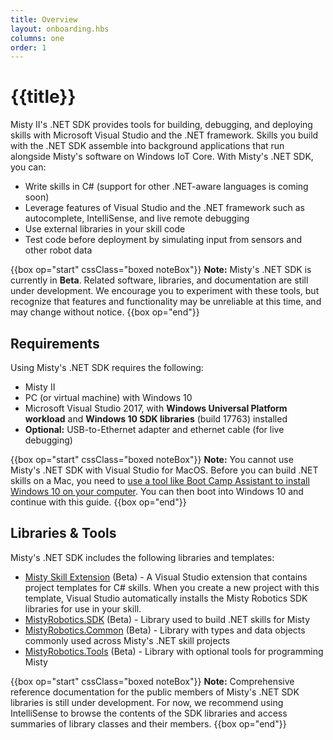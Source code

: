 ```yaml
---
title: Overview
layout: onboarding.hbs
columns: one
order: 1
---
```


# {{title}}

Misty II's .NET SDK provides tools for building, debugging, and deploying skills with Microsoft Visual Studio and the .NET framework. Skills you build with the .NET SDK assemble into background applications that run alongside Misty's software on Windows IoT Core. With Misty's .NET SDK, you can:

* Write skills in C# (support for other .NET-aware languages is coming soon)
* Leverage features of Visual Studio and the .NET framework such as autocomplete, IntelliSense, and live remote debugging
* Use external libraries in your skill code
* Test code before deployment by simulating input from sensors and other robot data

{{box op="start" cssClass="boxed noteBox"}}
**Note:** Misty's .NET SDK is currently in **Beta**. Related software, libraries, and documentation are still under development. We encourage you to experiment with these tools, but recognize that features and functionality may be unreliable at this time, and may change without notice.
{{box op="end"}}

## Requirements

Using Misty's .NET SDK requires the following:

* Misty II
* PC (or virtual machine) with Windows 10
* Microsoft Visual Studio 2017, with **Windows Universal Platform workload** and **Windows 10 SDK libraries** (build 17763) installed
* **Optional:** USB-to-Ethernet adapter and ethernet cable (for live debugging)

{{box op="start" cssClass="boxed noteBox"}}
**Note:** You cannot use Misty's .NET SDK with Visual Studio for MacOS. Before you can build .NET skills on a Mac, you need to [use a tool like Boot Camp Assistant to install Windows 10 on your computer](https://support.apple.com/en-us/HT201468). You can then boot into Windows 10 and continue with this guide.
{{box op="end"}}

## Libraries & Tools

Misty's .NET SDK includes the following libraries and templates:

* [Misty Skill Extension](https://marketplace.visualstudio.com/items?itemName=MistyRobotics.MistySkillExtension) (Beta) - A Visual Studio extension that contains project templates for C# skills. When you create a new project with this template, Visual Studio automatically installs the Misty Robotics SDK libraries for use in your skill.
* [MistyRobotics.SDK](https://www.nuget.org/packages/MistyRobotics.SDK) (Beta) - Library used to build .NET skills for Misty
* [MistyRobotics.Common](https://www.nuget.org/packages/MistyRobotics.Common) (Beta) - Library with types and data objects commonly used across Misty's .NET skill projects
* [MistyRobotics.Tools](https://www.nuget.org/packages/MistyRobotics.Tools) (Beta) - Library with optional tools for programming Misty

{{box op="start" cssClass="boxed noteBox"}}
**Note:** Comprehensive reference documentation for the public members of Misty's .NET SDK libraries is still under development. For now, we recommend using IntelliSense to browse the contents of the SDK libraries and access summaries of library classes and their members.
{{box op="end"}}